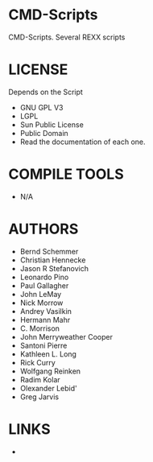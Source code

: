 CMD-Scripts
===========

CMD-Scripts. Several REXX scripts


LICENSE
===============
Depends on the Script
- GNU GPL V3
- LGPL
- Sun Public License
- Public Domain
- Read the documentation of each one.

COMPILE TOOLS
===============
* N/A

AUTHORS
===============
* Bernd Schemmer
* Christian Hennecke
* Jason R Stefanovich
* Leonardo Pino
* Paul Gallagher
* John LeMay
* Nick Morrow
* Andrey Vasilkin
* Hermann Mahr
* C. Morrison
* John Merryweather Cooper
* Santoni Pierre
* Kathleen L. Long
* Rick Curry
* Wolfgang Reinken
* Radim Kolar
* Olexander Lebid'
* Greg Jarvis

LINKS
===============
* 